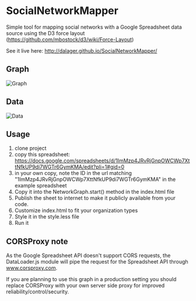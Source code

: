 SocialNetworkMapper
===================

Simple tool for mapping social networks with a Google Spreadsheet data source using the D3 force layout (https://github.com/mbostock/d3/wiki/Force-Layout)

See it live here: http://dalager.github.io/SocialNetworkMapper/

Graph
------------------------
![Graph](https://raw.githubusercontent.com/dalager/SocialNetworkMapper/master/img/SocialNetworkMapperGraph.png)


Data
------------------------
![Data](https://raw.githubusercontent.com/dalager/SocialNetworkMapper/master/img/SocialNetworkMapperData.png)


Usage
------------------------

 1. clone project
 2. copy this spreadsheet: https://docs.google.com/spreadsheets/d/1ImMzp4JRvRjGnpOWCWp7XttNfkUP9di7WGTr6GymKMA/edit?pli=1#gid=0
 3. in your own copy, note the ID in the url matching "1ImMzp4JRvRjGnpOWCWp7XttNfkUP9di7WGTr6GymKMA" in the example spreadsheet
 4. Copy it into the NetworkGraph.start() method in the index.html file
 5. Publish the sheet to internet to make it publicly available from your code.
 6. Customize index.html to fit your organization types
 7. Style it in the style.less file
 8. Run it


CORSProxy note
-------------------------

As the Google Spreadsheet API doesn't support CORS requests, the DataLoader.js module will pipe the request for the Spreadsheet API through www.corsproxy.com.

If you are planning to use this graph in a production setting you should replace CORSProxy with your own server side proxy for improved reliability/control/security.
